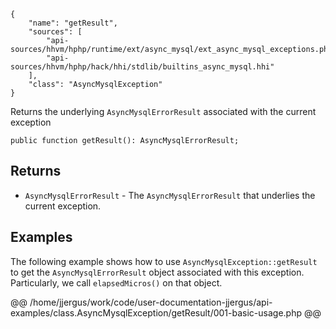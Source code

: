 ``` yamlmeta
{
    "name": "getResult",
    "sources": [
        "api-sources/hhvm/hphp/runtime/ext/async_mysql/ext_async_mysql_exceptions.php",
        "api-sources/hhvm/hphp/hack/hhi/stdlib/builtins_async_mysql.hhi"
    ],
    "class": "AsyncMysqlException"
}
```




Returns the underlying ` AsyncMysqlErrorResult ` associated with the current
exception




``` Hack
public function getResult(): AsyncMysqlErrorResult;
```




## Returns




+ ` AsyncMysqlErrorResult ` - The `` AsyncMysqlErrorResult `` that underlies the current exception.




## Examples




The following example shows how to use ` AsyncMysqlException::getResult ` to get the `` AsyncMysqlErrorResult `` object associated with this exception. Particularly, we call ``` elapsedMicros() ``` on that object.







@@ /home/jjergus/work/code/user-documentation-jjergus/api-examples/class.AsyncMysqlException/getResult/001-basic-usage.php @@
<!-- HHAPIDOC -->
